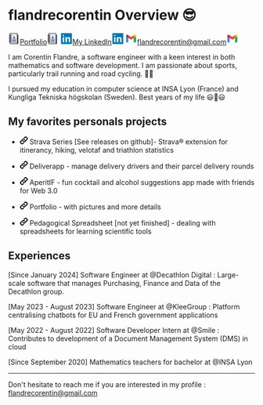 # flandrecorentin Overview 😎

[![Portfolio](./assets/website-portfolio-icon.png)Portfolio![Portfolio](./assets/website-portfolio-icon.png)](https://flandrecorentin.github.io/) [![Flandre Corentin on LinkedIn](./assets/linkedin-icon.png)My LinkedIn![Flandre Corentin on LinkedIn](./assets/linkedin-icon.png)](https://fr.linkedin.com/in/corentin-flandre-109042202)  ![Mail](./assets/gmail-icon.png)flandrecorentin@gmail.com![Mail](./assets/gmail-icon.png)



I am Corentin Flandre, a software engineer with a keen interest in both mathematics and software development. I am passionate about sports, particularly trail running and road cycling. 🚴🌄

I pursued my education in computer science at INSA Lyon (France) and Kungliga Tekniska högskolan (Sweden). Best years of my life 😃🌟😃

## My favorites personals projects

- [![StravaSeries](./assets/link-icon.png)](https://flandrecorentin.com/) Strava Series [See releases on github]- Strava® extension for itinerancy, hiking, velotaf and triathlon statistics

- [![Deliverapp](./assets/link-icon.png)](https://github.com/flandrecorentin/Deliverapp) Deliverapp - manage delivery drivers and their parcel delivery rounds 

- [![AperitIF](./assets/link-icon.png)](https://alexisreis.github.io/AperitIF/) AperitIF - fun cocktail and alcohol suggestions app made with friends for Web 3.0

- [![Portfolio](./assets/link-icon.png)](https://flandrecorentin.github.io/) Portfolio - with pictures and more details

- [![Pedagogical Spreadsheet](./assets/link-icon.png)](https://github.com/flandrecorentin/) Pedagogical Spreadsheet [not yet finished] - dealing with spreadsheets for learning scientific tools


## Experiences 

[Since January 2024] Software Engineer at @Decathlon Digital :
Large-scale software that manages Purchasing, Finance and Data of the Decathlon group.

[May 2023 - August 2023] Software Engineer at @KleeGroup : Platform centralising chatbots for EU and French government applications 

[May 2022 - August 2022] Software Developer Intern at @Smile : Contributes to development of a Document Management System (DMS) in cloud 

[Since September 2020] Mathematics teachers for bachelor at @INSA Lyon

---

<!-- Found on the garimasingh128 github user's profile -->
<!-- <p align="center"> 
  Clicks on my profile counter<br>
  <img src="https://profile-counter.glitch.me/flandrecorentin/count.svg" />
</p> -->

Don't hesitate to reach me if you are interested in my profile : flandrecorentin@gmail.com